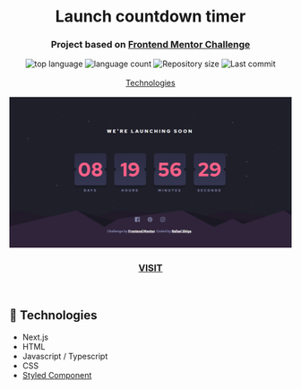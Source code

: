 <h1 align="center">
  Launch countdown timer
</h1>

<h3 align="center">
<strong>Project based on <a href="https://www.frontendmentor.io/challenges/launch-countdown-timer-N0XkGfyz-" target="_blank">Frontend Mentor Challenge </a></strong>
</h3>

<p align="center">

  <img alt="top language" src="https://img.shields.io/github/languages/top/rafashiga/frontendmentor-launch-countdown?style=flat-square">
  <img alt="language count" src="https://img.shields.io/github/languages/count/rafashiga/frontendmentor-launch-countdown?style=flat-square">
  <img alt="Repository size" src="https://img.shields.io/github/repo-size/rafashiga/frontendmentor-launch-countdown?style=flat-square">
  <img alt="Last commit" src="https://img.shields.io/github/last-commit/rafashiga/frontendmentor-launch-countdown?style=flat-square">
  <br>
  <br>
  <a href="#space_invader-technologies">Technologies</a>
  <br>
  <br>
  <img src="./public/website.png">
  <br>
  <a href="https://shiga-launch-countdown.vercel.app/" target="_blank">
    <h3 align="center"><b>VISIT</b></h3>
  </a>
  <br>
</p>

## :space_invader: Technologies

- Next.js
- HTML
- Javascript / Typescript
- CSS
- [Styled Component](https://styled-components.com/)
